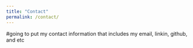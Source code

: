 ```yaml
---
title: "Contact"
permalink: /contact/
---
```




#going to put my contact information that includes my email, linkin, github, and etc

